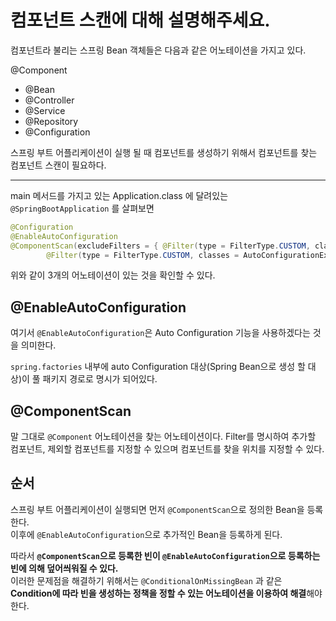# 컴포넌트 스캔에 대해 설명해주세요.

컴포넌트라 불리는 스프링 Bean 객체들은 다음과 같은 어노테이션을 가지고 있다.

@Component

- @Bean
- @Controller
- @Service
- @Repository
- @Configuration

스프링 부트 어플리케이션이 실행 될 때 컴포넌트를 생성하기 위해서 컴포넌트를 찾는 컴포넌트 스캔이 필요하다.

---

main 메서드를 가지고 있는 Application.class 에 달려있는 `@SpringBootApplication` 를 살펴보면 

```java
@Configuration
@EnableAutoConfiguration
@ComponentScan(excludeFilters = { @Filter(type = FilterType.CUSTOM, classes = TypeExcludeFilter.class),
		@Filter(type = FilterType.CUSTOM, classes = AutoConfigurationExcludeFilter.class) })
```

위와 같이 3개의 어노테이션이 있는 것을 확인할 수 있다.

## @EnableAutoConfiguration

여기서 `@EnableAutoConfiguration`은 Auto Configuration 기능을 사용하겠다는 것을 의미한다.

`spring.factories` 내부에 auto Configuration 대상(Spring Bean으로 생성 할 대상)이 풀 패키지 경로로 명시가 되어있다.

## @ComponentScan

말 그대로 `@Component` 어노테이션을 찾는 어노테이션이다. Filter를 명시하여 추가할 컴포넌트, 제외할 컴포넌트를 지정할 수 있으며 컴포넌트를 찾을 위치를 지정할 수 있다.

## 순서

스프링 부트 어플리케이션이 실행되면 먼저 `@ComponentScan`으로 정의한 Bean을 등록한다.  
이후에 `@EnableAutoConfiguration`으로 추가적인 Bean을 등록하게 된다.

따라서 **`@ComponentScan`으로 등록한 빈이 `@EnableAutoConfiguration`으로 등록하는 빈에 의해 덮어씌워질 수 있다.**  
이러한 문제점을 해결하기 위해서는 `@ConditionalOnMissingBean` 과 같은 **Condition에 따라 빈을 생성하는 정책을 정할 수 있는 어노테이션을 이용하여 해결**해야 한다.

